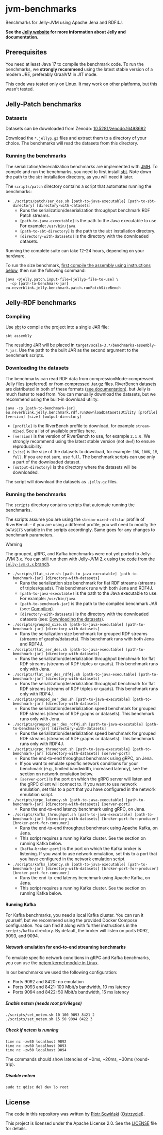 # jvm-benchmarks

Benchmarks for Jelly-JVM using Apache Jena and RDF4J.

**See the [Jelly website](https://w3id.org/jelly) for more information about Jelly and documentation.**

## Prerequisites

You need at least Java 17 to compile the benchmark code. To run the benchmarks, we **strongly recommend** using the latest stable version of a modern JRE, preferably GraalVM in JIT mode.

This code was tested only on Linux. It may work on other platforms, but this wasn't tested.

## Jelly-Patch benchmarks

### Datasets

Datasets can be downloaded from Zenodo: [10.5281/zenodo.16498682](https://doi.org/10.5281/zenodo.16498682)

Download the `*.jellyp.gz` files and extract them to a directory of your choice. The benchmarks will read the datasets from this directory.

### Running the benchmarks

The serialization/deserialization benchmarks are implemented with [JMH](https://openjdk.org/projects/code-tools/jmh/). To compile and run the benchmarks, you need to first install [sbt](https://www.scala-sbt.org/). Note down the path to the `sbt` installation directory, as you will need it later.

The `scripts/patch` directory contains a script that automates running the benchmarks:

- `./scripts/patch/ser_des.sh [path-to-java-executable] [path-to-sbt-directory] [directory-with-datasets]`
    - Runs the serialization/deserialization throughput benchmark RDF Patch streams.
    - `[path-to-java-executable]` is the path to the Java executable to use. For example: `/usr/bin/java`.
    - `[path-to-sbt-directory]` is the path to the `sbt` installation directory.
    - `[directory-with-datasets]` is the directory with the downloaded datasets.

Running the complete suite can take 12–24 hours, depending on your hardware.

To run the size benchmark, [first compile the assembly using instructions below](#compiling), then run the following command:

```shell
java -Djelly.patch.input-file=[jellyp-file-to-use] \
  -cp [path-to-benchmark-jar] eu.neverblink.jelly.benchmark.patch.runPatchSizeBench
```

## Jelly-RDF benchmarks

### Compiling

Use [sbt](https://www.scala-sbt.org/) to compile the project into a single JAR file:

```shell
sbt assembly
```

The resulting JAR will be placed in `target/scala-3.*/benchmarks-assembly-*.jar`. Use the path to the built JAR as the second argument to the benchmark scripts.

### Downloading the datasets

The benchmarks can read RDF data from compressionMode-compressed Jelly files (preferred) or from compressed .tar.gz files. RiverBench datasets are distributed in both of these formats ([see documentation](https://w3id.org/riverbench/v/dev/documentation/dataset-release-format)), but Jelly is much faster to read from. You can manually download the datasets, but we recommend using the built-in download utility:

```shell
java -cp [path-to-benchmark-jar] eu.neverblink.jelly.benchmark.rdf.runDownloadDatasetsUtility [profile] [version] [size] [output-directory]
```

- `[profile]` is the RiverBench profile to download, for example `stream-mixed`. See a list of available profiles [here](https://w3id.org/riverbench/v/dev/categories).
- `[version]` is the version of RiverBench to use, for example `2.1.0`. We strongly recommend using the latest stable version (not `dev`!) to ensure reproducibility.
- `[size]` is the size of the datasets to download, for example: `10K`, `100K`, `1M`, `full`. If you are not sure, use `full`. The benchmark scripts can use only a part of the downloaded dataset. 
- `[output-directory]` is the directory where the datasets will be downloaded.

The script will download the datasets as `.jelly.gz` files.

### Running the benchmarks

The `scripts` directory contains scripts that automate running the benchmarks.

The scripts assume you are using the `stream-mixed-rdfstar` profile of RiverBench – if you are using a different profile, you will need to modify the `DATASETS` variable in the scripts accordingly. Same goes for any changes to benchmark parameters.

> [!WARNING]
> The grouped, gRPC, and Kafka benchmarks were not yet ported to Jelly-JVM 3.x. You can still run them with Jelly-JVM 2.x using [the code from the `jelly-jvm-2.x` branch](https://github.com/Jelly-RDF/jvm-benchmarks/tree/jelly-jvm-2.x).

- `./scripts/flat_size.sh [path-to-java-executable] [path-to-benchmark-jar] [directory-with-datasets]`
  - Runs the serialization size benchmark for flat RDF streams (streams of triples/quads). This benchmark runs with both Jena and RDF4J.
  - `[path-to-java-executable]` is the path to the Java executable to use. For example: `/usr/bin/java`.
  - `[path-to-benchmark-jar]` is the path to the compiled benchmark JAR (see: [Compiling](#compiling)).
  - `[directory-with-datasets]` is the directory with the downloaded datasets (see: [Downloading the datasets](#downloading-the-datasets)).
- `./scripts/grouped_size.sh [path-to-java-executable] [path-to-benchmark-jar] [directory-with-datasets]`
  - Runs the serialization size benchmark for grouped RDF streams (streams of graphs/datasets). This benchmark runs with both Jena and RDF4J.
- `./scripts/flat_ser_des.sh [path-to-java-executable] [path-to-benchmark-jar] [directory-with-datasets]`
  - Runs the serialization/deserialization throughput benchmark for flat RDF streams (streams of RDF triples or quads). This benchmark runs only with Jena.
- `./scripts/flat_ser_des_rdf4j.sh [path-to-java-executable] [path-to-benchmark-jar] [directory-with-datasets]`
  - Runs the serialization/deserialization throughput benchmark for flat RDF streams (streams of RDF triples or quads). This benchmark runs only with RDF4J.
- `./scripts/grouped_ser_des.sh [path-to-java-executable] [path-to-benchmark-jar] [directory-with-datasets]`
  - Runs the serialization/deserialization speed benchmark for grouped RDF streams (streams of RDF graphs or datasets). This benchmark runs only with Jena.
- `./scripts/grouped_ser_des_rdf4j.sh [path-to-java-executable] [path-to-benchmark-jar] [directory-with-datasets]`
  - Runs the serialization/deserialization speed benchmark for grouped RDF streams (streams of RDF graphs or datasets). This benchmark runs only with RDF4J.
- `./scripts/grpc_throughput.sh [path-to-java-executable] [path-to-benchmark-jar] [directory-with-datasets] [server-port]`
  - Runs the end-to-end throughput benchmark using gRPC, on Jena.
  - If you want to emulate specific network conditions for your benchmark (e.g., limited bandwidth, increased latency), see the section on network emulation below.
  - `[server-port]` is the port on which the gRPC server will listen and the gRPC client will connect to. If you want to use network emulation, set this to a port that you have configured in the network emulation script.
- `./scripts/grpc_latency.sh [path-to-java-executable] [path-to-benchmark-jar] [directory-with-datasets] [server-port]`
  - Runs the end-to-end latency benchmark using gRPC, on Jena.
- `./scripts/kafka_throughput.sh [path-to-java-executable] [path-to-benchmark-jar] [directory-with-datasets] [broker-port-for-producer] [broker-port-for-consumer]`
  - Runs the end-to-end throughput benchmark using Apache Kafka, on Jena.
  - This script requires a running Kafka cluster. See the section on running Kafka below.
  - `[kafka-broker-port]` is the port on which the Kafka broker is listening. If you want to use network emulation, set this to a port that you have configured in the network emulation script.
- `./scripts/kafka_latency.sh [path-to-java-executable] [path-to-benchmark-jar] [directory-with-datasets] [broker-port-for-producer] [broker-port-for-consumer]`
  - Runs the end-to-end latency benchmark using Apache Kafka, on Jena.
  - This script requires a running Kafka cluster. See the section on running Kafka below. 

#### Running Kafka

For Kafka benchmarks, you need a local Kafka cluster. You can run it yourself, but we recommend using the provided Docker Compose configuration. You can find it along with further instructions in the `scripts/kafka` directory. By default, the broker will listen on ports 9092, 9093, and 9094.

#### Network emulation for end-to-end streaming benchmarks

To emulate specific network conditions in gRPC and Kafka benchmarks, you can use the [netem kernel module in Linux](https://man7.org/linux/man-pages/man8/tc-netem.8.html).

In our benchmarks we used the following configuration:

- Ports 9092 and 8420: no emulation
- Ports 9093 and 8421: 100 Mbit/s bandwidth, 10 ms latency
- Ports 9094 and 8422: 50 Mbit/s bandwidth, 15 ms latency

##### Enable netem (needs root privileges)

```shell
./scripts/set_netem.sh 10 100 9093 8421 2
./scripts/set_netem.sh 15 50 9094 8422 3
```

##### Check if netem is running

```shell
time nc -zw30 localhost 9092
time nc -zw30 localhost 9093
time nc -zw30 localhost 9094
```

The commands should show latencies of ~0ms, ~20ms, ~30ms (round-trip).

##### Disable netem

```shell
sudo tc qdisc del dev lo root
```

## License

The code in this repository was written by [Piotr Sowiński](https://ostrzyciel.eu) ([Ostrzyciel](https://github.com/Ostrzyciel)).

This project is licensed under the Apache License 2.0. See the [LICENSE](LICENSE) file for details.
